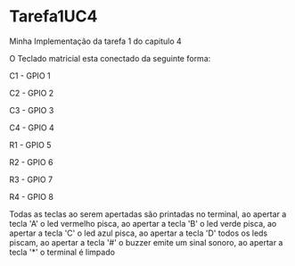 # Tarefa1UC4

Minha Implementação da tarefa 1 do capitulo 4

O Teclado matricial esta conectado da seguinte forma: 

C1 - GPIO 1

C2 - GPIO 2

C3 - GPIO 3

C4 - GPIO 4

R1 - GPIO 5

R2 - GPIO 6

R3 - GPIO 7

R4 - GPIO 8

Todas as teclas ao serem apertadas são printadas no terminal, ao apertar a tecla 'A' o led vermelho pisca, ao apertar a tecla 'B' o led verde pisca, ao apertar a tecla 'C' o led azul pisca, ao apertar a tecla 'D' todos os leds piscam, ao apertar a tecla '#' o buzzer emite um sinal sonoro, ao apertar a tecla '*' o terminal é limpado
